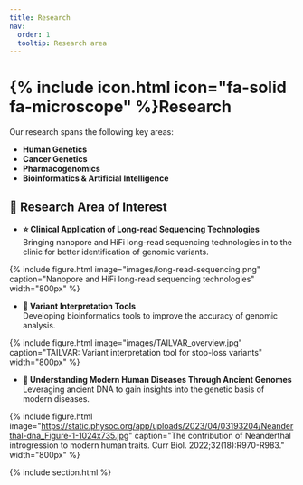 ```yaml
---
title: Research
nav:
  order: 1
  tooltip: Research area
---
```


# {% include icon.html icon="fa-solid fa-microscope" %}Research

Our research spans the following key areas:  

- **Human Genetics** 
- **Cancer Genetics**
- **Pharmacogenomics**
- **Bioinformatics & Artificial Intelligence**

## 🚀 Research Area of Interest
- **⭐ Clinical Application of Long-read Sequencing Technologies**  
Bringing nanopore and HiFi long-read sequencing technologies in to the clinic for better identification of genomic variants.

{% include figure.html image="images/long-read-sequencing.png" caption="Nanopore and HiFi long-read sequencing technologies" width="800px" %}

- **🧬 Variant Interpretation Tools**  
  Developing bioinformatics tools to improve the accuracy of genomic analysis.  

{% include figure.html image="images/TAILVAR_overview.jpg" caption="TAILVAR: Variant interpretation tool for stop-loss variants" width="800px" %}


- **📜 Understanding Modern Human Diseases Through Ancient Genomes**  
  Leveraging ancient DNA to gain insights into the genetic basis of modern diseases.  

{% include figure.html image="https://static.physoc.org/app/uploads/2023/04/03193204/Neanderthal-dna_Figure-1-1024x735.jpg" caption="The contribution of Neanderthal introgression to modern human traits. Curr Biol. 2022;32(18):R970-R983." width="800px" %}

{% include section.html %}
